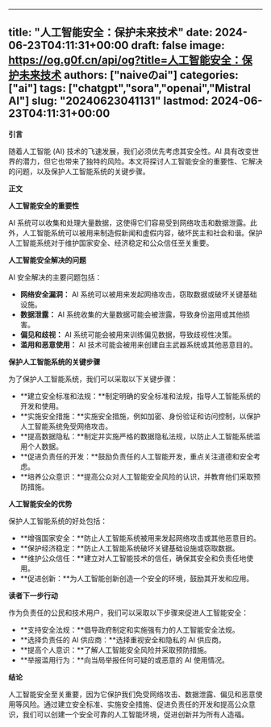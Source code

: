 
---
title: "人工智能安全：保护未来技术"
date: 2024-06-23T04:11:31+00:00
draft: false
image: https://og.g0f.cn/api/og?title=人工智能安全：保护未来技术
authors: ["naiveのai"]
categories: ["ai"]
tags: ["chatgpt","sora","openai","Mistral AI"]
slug: "20240623041131"
lastmod: 2024-06-23T04:11:31+00:00
---
**引言**

随着人工智能 (AI) 技术的飞速发展，我们必须优先考虑其安全性。AI 具有改变世界的潜力，但它也带来了独特的风险。本文将探讨人工智能安全的重要性、它解决的问题，以及保护人工智能系统的关键步骤。

**正文**

**人工智能安全的重要性**

AI 系统可以收集和处理大量数据，这使得它们容易受到网络攻击和数据泄露。此外，人工智能系统可以被用来制造假新闻和虚假内容，破坏民主和社会和谐。保护人工智能系统对于维护国家安全、经济稳定和公众信任至关重要。

**人工智能安全解决的问题**

AI 安全解决的主要问题包括：

- **网络安全漏洞：** AI 系统可以被用来发起网络攻击，窃取数据或破坏关键基础设施。
- **数据泄露：** AI 系统收集的大量数据可能会被泄露，导致身份盗用或其他损害。
- **偏见和歧视：** AI 系统可能会被用来训练偏见数据，导致歧视性决策。
- **滥用和恶意使用：** AI 技术可能会被用来创建自主武器系统或其他恶意目的。

**保护人工智能系统的关键步骤**

为了保护人工智能系统，我们可以采取以下关键步骤：

- **建立安全标准和法规：**制定明确的安全标准和法规，指导人工智能系统的开发和使用。
- **实施安全措施：**实施安全措施，例如加密、身份验证和访问控制，以保护人工智能系统免受网络攻击。
- **提高数据隐私：**制定并实施严格的数据隐私法规，以防止人工智能系统滥用个人数据。
- **促进负责任的开发：**鼓励负责任的人工智能开发，重点关注道德和安全考虑。
- **培养公众意识：**提高公众对人工智能安全风险的认识，并教育他们采取预防措施。

**人工智能安全的优势**

保护人工智能系统的好处包括：

- **增强国家安全：**防止人工智能系统被用来发起网络攻击或其他恶意目的。
- **保护经济稳定：**防止人工智能系统破坏关键基础设施或窃取数据。
- **维护公众信任：**建立对人工智能技术的信任，确保其安全和负责任地使用。
- **促进创新：**为人工智能创新创造一个安全的环境，鼓励其开发和应用。

**读者下一步行动**

作为负责任的公民和技术用户，我们可以采取以下步骤来促进人工智能安全：

- **支持安全法规：**倡导政府制定和实施强有力的人工智能安全法规。
- **选择负责任的 AI 供应商：**选择重视安全和隐私的 AI 供应商。
- **提高个人意识：**了解人工智能安全风险并采取预防措施。
- **举报滥用行为：**向当局举报任何可疑的或恶意的 AI 使用情况。

**结论**

人工智能安全至关重要，因为它保护我们免受网络攻击、数据泄露、偏见和恶意使用等风险。通过建立安全标准、实施安全措施、促进负责任的开发和提高公众意识，我们可以创建一个安全可靠的人工智能环境，促进创新并为所有人造福。